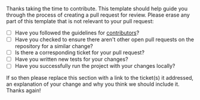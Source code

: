 Thanks taking the time to contribute. This template should help guide you through the process of creating a pull request for review. Please erase any part of this template that is not relevant to your pull request:


- [ ] Have you followed the guidelines for [contributors](https://docs.libraries.io/contributorshandbook)?
- [ ] Have you checked to ensure there aren't other open pull requests on the repository for a similar change?
- [ ] Is there a corresponding ticket for your pull request?
- [ ] Have you written new tests for your changes?
- [ ] Have you successfully run the project with your changes locally?

If so then please replace this section with a link to the ticket(s) it addressed, an explanation of your change and why you think we should include it. Thanks again! 
